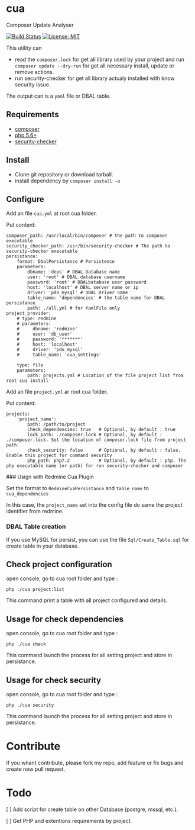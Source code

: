 # cua
Composer Update Analyser

[![Build Status](https://travis-ci.org/InExtenso/cua.svg?branch=master)](https://travis-ci.org/InExtenso/cua) [![License: MIT](https://img.shields.io/badge/License-MIT-yellow.svg)](https://opensource.org/licenses/MIT)

This utility can 
* read the `composer.lock` for get all library used by your project and run `composer update --dry-run` for get all necessary install, update or remove actions.
* run security-checker for get all library actualy installed with know security issue.

The output can is a `yaml` file or DBAL table.

## Requirements

* [composer](https://getcomposer.org/)
* [php 5.6+](http://php.net)
* [security-checker](https://security.sensiolabs.org/)

## Install

* Clone git repository or download tarball.
* install dependency by `composer install -o`

## Configure

Add an file `cua.yml` at root cua folder.

Put content:

```
composer_path: /usr/local/bin/composer # the path to composer executable
security_checker_path: /usr/bin/security-checker # The path to security-checker executable
persistance:
    format: DbalPersistance # Persistence
    parameters:
        dbname: 'deps' # DBAL Database name
        user: 'root' # DBAL database username
        password: 'root' # DBALbatabase user password
        host: 'localhost' # DBAL server name or ip
        driver: 'pdo_mysql' # DBAL Driver name
        table_name: 'dependencies' # the table name for DBAL persistance
        path: ./all.yml # for YamlFile only
project_provider:
    # type: redmine
    # parameters:
    #     dbname: 'redmine'
    #     user: 'db_user'
    #     password: '*******'
    #     host: 'localhost'
    #     driver: 'pdo_mysql'
    #     table_name: 'cua_settings'

    type: file
    parameters:
        path: projects.yml # Location of the file project list from root cua install
```

Add an file `project.yml` ar root cua folder.

Put content:

```
projects:
    'project_name':
        path: /path/to/project
        check_dependencies: true   # Optional, by default : true
        lock_path: ./composer.lock # Optional, by default : ./composer.lock. Set the location of composer.lock file from project path.
        check_security: false      # Optional, by default : false. Enable this project for command security
        php_path: php7.2           # Optional, by default : php. The php executable name (or path) for run security-checker and composer
```


### Usign with Redmine Cua Plugin

Set the format to `RedmineCuaPersistance` and `table_name` to `cua_dependencies`

In this case, the `project_name` set into the config file do same the project identifier from redmine.


### DBAL Table creation

If you use MySQL for persist, you can use the file `Sql/Create_Table.sql` for create table in your database.


## Check project configuration

open console, go to cua root folder and type :

```
php ./cua project:list
```

This command print a table with all project configured and details.

## Usage for check dependencies

open console, go to cua root folder and type :

```
php ./cua check
```

This command launch the process for all setting project and store in persistance.

## Usage for check security

open console, go to cua root folder and type :

```
php ./cua security
```

This command launch the process for all setting project and store in persistance.



# Contribute

If you whant contribute, please fork my repo, add feature or fix bugs and create new pull request.


# Todo

[ ] Add script for create table on other Database (postgre, mssql, etc.).

[ ] Get PHP and extentions requirements by project.

